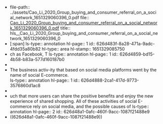 - file-path:: ../assets/Cao_Li_2020_Group_buying_and_consumer_referral_on_a_social_network_1651329060396_0.pdf
  file:: [Cao_Li_2020_Group_buying_and_consumer_referral_on_a_social_network_1651329060396_0.pdf](../assets/Cao_Li_2020_Group_buying_and_consumer_referral_on_a_social_network_1651329060396_0.pdf)
  title:: hls__Cao_Li_2020_Group_buying_and_consumer_referral_on_a_social_network_1651329060396_0
- [:span]
  ls-type:: annotation
  hl-page:: 1
  id:: 626d483f-8a28-471a-9adc-4fdd35a80b82
  hl-type:: area
  hl-stamp:: 1651329085750
- ch as Facebook, T
  ls-type:: annotation
  hl-page:: 1
  id:: 626d4859-bd15-4b58-b83a-577d160187b0
-
- The  business  activ-ity  that  based  on  social  media  platforms  went  by  the  name  of  social  E-commerce.  
  ls-type:: annotation
  hl-page:: 1
  id:: 626d4888-2ca1-417d-9773-3576860d1ac8
-
- uch  that  more  users  can  share  the  positive  benefits  and  enjoy  the  new  experience  of  shared  shopping.  All  of  these  activities  of  social  E-commerce rely on social media, and the possible causes of
  ls-type:: annotation
  hl-page:: 2
  id:: 626d48a1-0afc-460f-9acc-1087f21488e9
- ((626d48a1-0afc-460f-9acc-1087f21488e9))